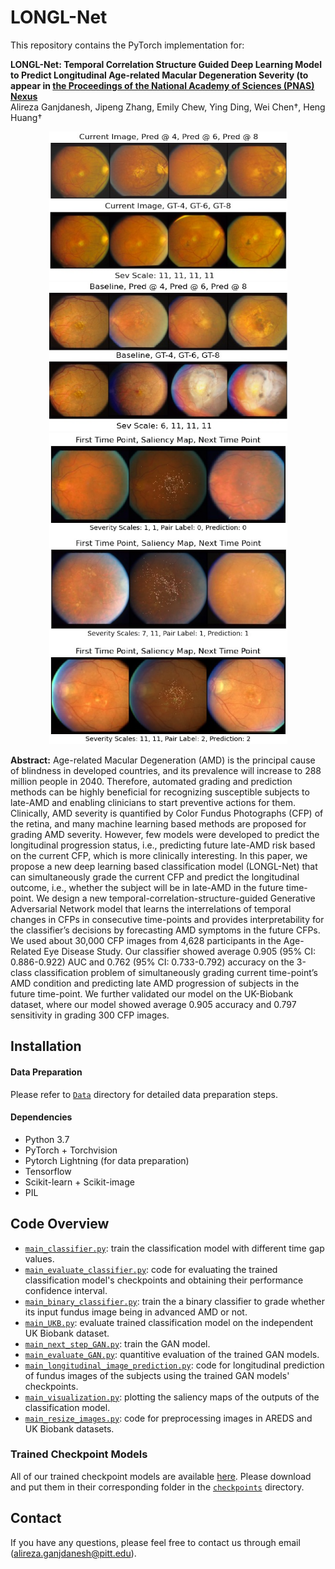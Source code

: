 # LONGL-Net

This repository contains the PyTorch implementation for:

**LONGL-Net: Temporal Correlation Structure Guided Deep Learning Model to Predict Longitudinal Age-related Macular Degeneration Severity (to appear in [the Proceedings of the National Academy of Sciences (PNAS) Nexus](https://academic.oup.com/pnasnexus)**<br/>Alireza Ganjdanesh, Jipeng Zhang, Emily Chew, Ying Ding, Wei Chen&dagger;, Heng Huang&dagger;

<div align="center">
    <img style="display: inline" src=./Figures/LongitudinalPred.png width = '381px' height = '238px'>
    <img style="display: inline" src=./Figures/ProgressedMainText1.png width = '381px' height = '238px'>
</div>
<div align="center">
    <img style="display: inline" src=./Figures/saliency.png width = '381px' height = '498px'>
</div>

**Abstract:** Age-related Macular Degeneration (AMD) is the principal cause of blindness in developed countries, and its prevalence will increase to 288 million people in 2040. Therefore, automated grading and prediction methods can be highly beneficial for recognizing susceptible subjects to late-AMD and enabling clinicians to start preventive actions for them. Clinically, AMD severity is quantified by Color Fundus Photographs (CFP) of the retina, and many machine learning based methods are proposed for grading AMD severity. However, few models were developed to predict the longitudinal progression status, i.e., predicting future late-AMD risk based on the current CFP, which is more clinically interesting. In this paper, we propose a new deep learning based classification model (LONGL-Net) that can simultaneously grade the current CFP and predict the longitudinal outcome, i.e., whether the subject will be in late-AMD in the future time-point. We design a new temporal-correlation-structure-guided Generative Adversarial Network model that learns the interrelations of temporal changes in CFPs in consecutive time-points and provides interpretability for the classifier’s decisions by forecasting AMD symptoms in the future CFPs. We used about 30,000 CFP images from 4,628 participants in the Age-Related Eye Disease Study. Our classifier showed average 0.905 (95% CI: 0.886-0.922) AUC and 0.762 (95% CI: 0.733-0.792) accuracy on the 3-class classification problem of simultaneously grading current time-point’s AMD condition and predicting late AMD progression of subjects in the future time-point. We further validated our model on the UK-Biobank dataset, where our model showed average 0.905 accuracy and 0.797 sensitivity in grading 300 CFP images.

## Installation

#### Data Preparation
Please refer to [`Data`](./Data) directory for detailed data preparation steps.

#### Dependencies
- Python 3.7 
- PyTorch + Torchvision
- Pytorch Lightning (for data preparation)
- Tensorflow
- Scikit-learn + Scikit-image
- PIL

## Code Overview
- [`main_classifier.py`](main_classifier.py): train the classification model with different time gap values.
- [`main_evaluate_classifier.py`](main_evaluate_classifier.py): code for evaluating the trained classification model's checkpoints and obtaining their performance confidence interval.
- [`main_binary_classifier.py`](main_binary_classifier.py): train the a binary classifier to grade whether its input fundus image being in advanced AMD or not.
- [`main_UKB.py`](main_UKB.py): evaluate trained classification model on the independent UK Biobank dataset.
- [`main_next_step_GAN.py`](main_next_step_GAN.py): train the GAN model.
- [`main_evaluate_GAN.py`](main_evaluate_GAN.py): quantitive evaluation of the trained GAN models.
- [`main_longitudinal_image_prediction.py`](main_longitudinal_image_prediction.py): code for longitudinal prediction of fundus images of the subjects using the trained GAN models' checkpoints.
- [`main_visualization.py`](main_visualization.py): plotting the saliency maps of the outputs of the classification model.
- [`main_resize_images.py`](main_resize_images.py): code for preprocessing images in AREDS and UK Biobank datasets.

### Trained Checkpoint Models
All of our trained checkpoint models are available [here](https://drive.google.com/drive/folders/1fGw8NEiO32e0S5DriuxrI7nbySyNi-gk?usp=sharing). Please download and put them in their corresponding folder in the [`checkpoints`](Models/checkpoints) directory.

## Contact

If you have any questions, please feel free to contact us through email (alireza.ganjdanesh@pitt.edu).
